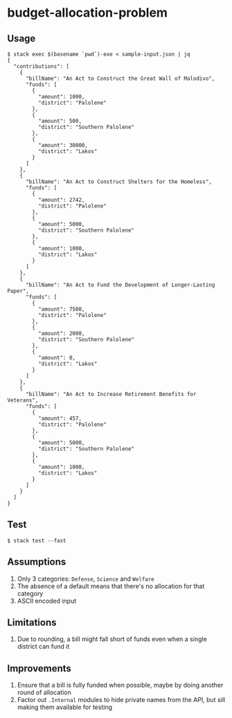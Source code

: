 # budget-allocation-problem

## Usage
```shell
$ stack exec $(basename `pwd`)-exe < sample-input.json | jq
{
  "contributions": [
    {
      "billName": "An Act to Construct the Great Wall of Malodivo",
      "funds": [
        {
          "amount": 1000,
          "district": "Palolene"
        },
        {
          "amount": 500,
          "district": "Southern Palolene"
        },
        {
          "amount": 30000,
          "district": "Lakos"
        }
      ]
    },
    {
      "billName": "An Act to Construct Shelters for the Homeless",
      "funds": [
        {
          "amount": 2742,
          "district": "Palolene"
        },
        {
          "amount": 5000,
          "district": "Southern Palolene"
        },
        {
          "amount": 1000,
          "district": "Lakos"
        }
      ]
    },
    {
      "billName": "An Act to Fund the Development of Longer-Lasting Paper",
      "funds": [
        {
          "amount": 7500,
          "district": "Palolene"
        },
        {
          "amount": 2000,
          "district": "Southern Palolene"
        },
        {
          "amount": 0,
          "district": "Lakos"
        }
      ]
    },
    {
      "billName": "An Act to Increase Retirement Benefits for Veterans",
      "funds": [
        {
          "amount": 457,
          "district": "Palolene"
        },
        {
          "amount": 5000,
          "district": "Southern Palolene"
        },
        {
          "amount": 1000,
          "district": "Lakos"
        }
      ]
    }
  ]
}
```

## Test
```shell
$ stack test --fast
```

## Assumptions
1. Only 3 categories: `Defense`, `Science` and `Welfare`
1. The absence of a default means that there's no allocation for that category
1. ASCII encoded input

## Limitations
1. Due to rounding, a bill might fall short of funds even when a single
   district can fund it

## Improvements
1. Ensure that a bill is fully funded when possible, maybe by doing another round of allocation
1. Factor out `.Internal` modules to hide private names from the API,
   but sill making them available for testing
